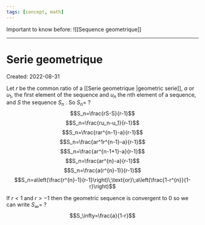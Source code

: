 ```yaml
---
tags: [concept, math] 
---
```


Important to know before: ![[Sequence geometrique]]
***
# Serie geometrique
Created: 2022-08-31

Let $r$ be the common ratio of a [[Serie geometrique |geometric serie]], $a \text{ or } u_1$, the first element of the sequence and $u_n$ the nth element of a sequence, and $S$ the sequence $S_n$ . So $S_{n}=$
?
$$S_n=\frac{rS-S}{r-1}$$
$$S_n=\frac{ru_n-u_1}{r-1}$$
$$S_n=\frac{rar^{n-1}-a}{r-1}$$
$$S_n=\frac{ar^1r^{n-1}-a}{r-1}$$
$$S_n=\frac{ar^{n-1+1}-a}{r-1}$$
$$S_n=\frac{ar^{n}-a}{r-1}$$
$$S_n=\frac{a(r^{n}-1)}{r-1}$$
$$S_n=a\left(\frac{r^{n}-1}{r-1}\right)\;\text{or}\;a\left(\frac{1-r^{n}}{1-r}\right)$$
<!--SR:!2022-09-20,15,290-->

If $r<1\;\text{and}\;r>-1$ then the geometric sequence is convergent to 0 so we can write $S_\infty=$
?
$$S_\infty=\frac{a}{1-r}$$
<!--SR:!2022-09-08,2,252-->
